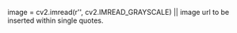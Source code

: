 image = cv2.imread(r'', cv2.IMREAD_GRAYSCALE) 
                     ||
image url to be inserted within single quotes.
